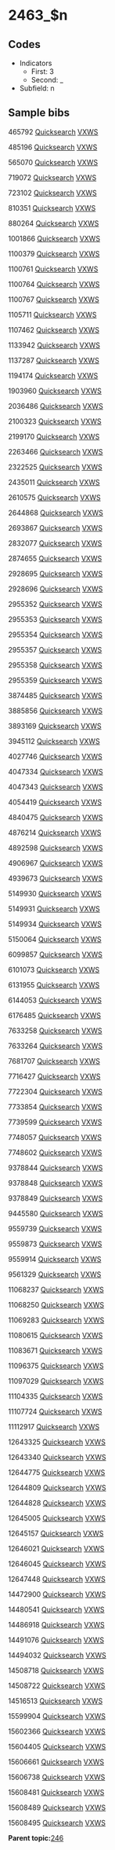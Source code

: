 # 2463\_$n

## Codes

-   Indicators
    -   First: 3
    -   Second: \_
-   Subfield: n

## Sample bibs

465792 [Quicksearch](https://search.library.yale.edu/catalog/465792) [VXWS](http://prodorbis.library.yale.edu:7014/vxws/GetHoldingsService?bibId=465792)

485196 [Quicksearch](https://search.library.yale.edu/catalog/485196) [VXWS](http://prodorbis.library.yale.edu:7014/vxws/GetHoldingsService?bibId=485196)

565070 [Quicksearch](https://search.library.yale.edu/catalog/565070) [VXWS](http://prodorbis.library.yale.edu:7014/vxws/GetHoldingsService?bibId=565070)

719072 [Quicksearch](https://search.library.yale.edu/catalog/719072) [VXWS](http://prodorbis.library.yale.edu:7014/vxws/GetHoldingsService?bibId=719072)

723102 [Quicksearch](https://search.library.yale.edu/catalog/723102) [VXWS](http://prodorbis.library.yale.edu:7014/vxws/GetHoldingsService?bibId=723102)

810351 [Quicksearch](https://search.library.yale.edu/catalog/810351) [VXWS](http://prodorbis.library.yale.edu:7014/vxws/GetHoldingsService?bibId=810351)

880264 [Quicksearch](https://search.library.yale.edu/catalog/880264) [VXWS](http://prodorbis.library.yale.edu:7014/vxws/GetHoldingsService?bibId=880264)

1001866 [Quicksearch](https://search.library.yale.edu/catalog/1001866) [VXWS](http://prodorbis.library.yale.edu:7014/vxws/GetHoldingsService?bibId=1001866)

1100379 [Quicksearch](https://search.library.yale.edu/catalog/1100379) [VXWS](http://prodorbis.library.yale.edu:7014/vxws/GetHoldingsService?bibId=1100379)

1100761 [Quicksearch](https://search.library.yale.edu/catalog/1100761) [VXWS](http://prodorbis.library.yale.edu:7014/vxws/GetHoldingsService?bibId=1100761)

1100764 [Quicksearch](https://search.library.yale.edu/catalog/1100764) [VXWS](http://prodorbis.library.yale.edu:7014/vxws/GetHoldingsService?bibId=1100764)

1100767 [Quicksearch](https://search.library.yale.edu/catalog/1100767) [VXWS](http://prodorbis.library.yale.edu:7014/vxws/GetHoldingsService?bibId=1100767)

1105711 [Quicksearch](https://search.library.yale.edu/catalog/1105711) [VXWS](http://prodorbis.library.yale.edu:7014/vxws/GetHoldingsService?bibId=1105711)

1107462 [Quicksearch](https://search.library.yale.edu/catalog/1107462) [VXWS](http://prodorbis.library.yale.edu:7014/vxws/GetHoldingsService?bibId=1107462)

1133942 [Quicksearch](https://search.library.yale.edu/catalog/1133942) [VXWS](http://prodorbis.library.yale.edu:7014/vxws/GetHoldingsService?bibId=1133942)

1137287 [Quicksearch](https://search.library.yale.edu/catalog/1137287) [VXWS](http://prodorbis.library.yale.edu:7014/vxws/GetHoldingsService?bibId=1137287)

1194174 [Quicksearch](https://search.library.yale.edu/catalog/1194174) [VXWS](http://prodorbis.library.yale.edu:7014/vxws/GetHoldingsService?bibId=1194174)

1903960 [Quicksearch](https://search.library.yale.edu/catalog/1903960) [VXWS](http://prodorbis.library.yale.edu:7014/vxws/GetHoldingsService?bibId=1903960)

2036486 [Quicksearch](https://search.library.yale.edu/catalog/2036486) [VXWS](http://prodorbis.library.yale.edu:7014/vxws/GetHoldingsService?bibId=2036486)

2100323 [Quicksearch](https://search.library.yale.edu/catalog/2100323) [VXWS](http://prodorbis.library.yale.edu:7014/vxws/GetHoldingsService?bibId=2100323)

2199170 [Quicksearch](https://search.library.yale.edu/catalog/2199170) [VXWS](http://prodorbis.library.yale.edu:7014/vxws/GetHoldingsService?bibId=2199170)

2263466 [Quicksearch](https://search.library.yale.edu/catalog/2263466) [VXWS](http://prodorbis.library.yale.edu:7014/vxws/GetHoldingsService?bibId=2263466)

2322525 [Quicksearch](https://search.library.yale.edu/catalog/2322525) [VXWS](http://prodorbis.library.yale.edu:7014/vxws/GetHoldingsService?bibId=2322525)

2435011 [Quicksearch](https://search.library.yale.edu/catalog/2435011) [VXWS](http://prodorbis.library.yale.edu:7014/vxws/GetHoldingsService?bibId=2435011)

2610575 [Quicksearch](https://search.library.yale.edu/catalog/2610575) [VXWS](http://prodorbis.library.yale.edu:7014/vxws/GetHoldingsService?bibId=2610575)

2644868 [Quicksearch](https://search.library.yale.edu/catalog/2644868) [VXWS](http://prodorbis.library.yale.edu:7014/vxws/GetHoldingsService?bibId=2644868)

2693867 [Quicksearch](https://search.library.yale.edu/catalog/2693867) [VXWS](http://prodorbis.library.yale.edu:7014/vxws/GetHoldingsService?bibId=2693867)

2832077 [Quicksearch](https://search.library.yale.edu/catalog/2832077) [VXWS](http://prodorbis.library.yale.edu:7014/vxws/GetHoldingsService?bibId=2832077)

2874655 [Quicksearch](https://search.library.yale.edu/catalog/2874655) [VXWS](http://prodorbis.library.yale.edu:7014/vxws/GetHoldingsService?bibId=2874655)

2928695 [Quicksearch](https://search.library.yale.edu/catalog/2928695) [VXWS](http://prodorbis.library.yale.edu:7014/vxws/GetHoldingsService?bibId=2928695)

2928696 [Quicksearch](https://search.library.yale.edu/catalog/2928696) [VXWS](http://prodorbis.library.yale.edu:7014/vxws/GetHoldingsService?bibId=2928696)

2955352 [Quicksearch](https://search.library.yale.edu/catalog/2955352) [VXWS](http://prodorbis.library.yale.edu:7014/vxws/GetHoldingsService?bibId=2955352)

2955353 [Quicksearch](https://search.library.yale.edu/catalog/2955353) [VXWS](http://prodorbis.library.yale.edu:7014/vxws/GetHoldingsService?bibId=2955353)

2955354 [Quicksearch](https://search.library.yale.edu/catalog/2955354) [VXWS](http://prodorbis.library.yale.edu:7014/vxws/GetHoldingsService?bibId=2955354)

2955357 [Quicksearch](https://search.library.yale.edu/catalog/2955357) [VXWS](http://prodorbis.library.yale.edu:7014/vxws/GetHoldingsService?bibId=2955357)

2955358 [Quicksearch](https://search.library.yale.edu/catalog/2955358) [VXWS](http://prodorbis.library.yale.edu:7014/vxws/GetHoldingsService?bibId=2955358)

2955359 [Quicksearch](https://search.library.yale.edu/catalog/2955359) [VXWS](http://prodorbis.library.yale.edu:7014/vxws/GetHoldingsService?bibId=2955359)

3874485 [Quicksearch](https://search.library.yale.edu/catalog/3874485) [VXWS](http://prodorbis.library.yale.edu:7014/vxws/GetHoldingsService?bibId=3874485)

3885856 [Quicksearch](https://search.library.yale.edu/catalog/3885856) [VXWS](http://prodorbis.library.yale.edu:7014/vxws/GetHoldingsService?bibId=3885856)

3893169 [Quicksearch](https://search.library.yale.edu/catalog/3893169) [VXWS](http://prodorbis.library.yale.edu:7014/vxws/GetHoldingsService?bibId=3893169)

3945112 [Quicksearch](https://search.library.yale.edu/catalog/3945112) [VXWS](http://prodorbis.library.yale.edu:7014/vxws/GetHoldingsService?bibId=3945112)

4027746 [Quicksearch](https://search.library.yale.edu/catalog/4027746) [VXWS](http://prodorbis.library.yale.edu:7014/vxws/GetHoldingsService?bibId=4027746)

4047334 [Quicksearch](https://search.library.yale.edu/catalog/4047334) [VXWS](http://prodorbis.library.yale.edu:7014/vxws/GetHoldingsService?bibId=4047334)

4047343 [Quicksearch](https://search.library.yale.edu/catalog/4047343) [VXWS](http://prodorbis.library.yale.edu:7014/vxws/GetHoldingsService?bibId=4047343)

4054419 [Quicksearch](https://search.library.yale.edu/catalog/4054419) [VXWS](http://prodorbis.library.yale.edu:7014/vxws/GetHoldingsService?bibId=4054419)

4840475 [Quicksearch](https://search.library.yale.edu/catalog/4840475) [VXWS](http://prodorbis.library.yale.edu:7014/vxws/GetHoldingsService?bibId=4840475)

4876214 [Quicksearch](https://search.library.yale.edu/catalog/4876214) [VXWS](http://prodorbis.library.yale.edu:7014/vxws/GetHoldingsService?bibId=4876214)

4892598 [Quicksearch](https://search.library.yale.edu/catalog/4892598) [VXWS](http://prodorbis.library.yale.edu:7014/vxws/GetHoldingsService?bibId=4892598)

4906967 [Quicksearch](https://search.library.yale.edu/catalog/4906967) [VXWS](http://prodorbis.library.yale.edu:7014/vxws/GetHoldingsService?bibId=4906967)

4939673 [Quicksearch](https://search.library.yale.edu/catalog/4939673) [VXWS](http://prodorbis.library.yale.edu:7014/vxws/GetHoldingsService?bibId=4939673)

5149930 [Quicksearch](https://search.library.yale.edu/catalog/5149930) [VXWS](http://prodorbis.library.yale.edu:7014/vxws/GetHoldingsService?bibId=5149930)

5149931 [Quicksearch](https://search.library.yale.edu/catalog/5149931) [VXWS](http://prodorbis.library.yale.edu:7014/vxws/GetHoldingsService?bibId=5149931)

5149934 [Quicksearch](https://search.library.yale.edu/catalog/5149934) [VXWS](http://prodorbis.library.yale.edu:7014/vxws/GetHoldingsService?bibId=5149934)

5150064 [Quicksearch](https://search.library.yale.edu/catalog/5150064) [VXWS](http://prodorbis.library.yale.edu:7014/vxws/GetHoldingsService?bibId=5150064)

6099857 [Quicksearch](https://search.library.yale.edu/catalog/6099857) [VXWS](http://prodorbis.library.yale.edu:7014/vxws/GetHoldingsService?bibId=6099857)

6101073 [Quicksearch](https://search.library.yale.edu/catalog/6101073) [VXWS](http://prodorbis.library.yale.edu:7014/vxws/GetHoldingsService?bibId=6101073)

6131955 [Quicksearch](https://search.library.yale.edu/catalog/6131955) [VXWS](http://prodorbis.library.yale.edu:7014/vxws/GetHoldingsService?bibId=6131955)

6144053 [Quicksearch](https://search.library.yale.edu/catalog/6144053) [VXWS](http://prodorbis.library.yale.edu:7014/vxws/GetHoldingsService?bibId=6144053)

6176485 [Quicksearch](https://search.library.yale.edu/catalog/6176485) [VXWS](http://prodorbis.library.yale.edu:7014/vxws/GetHoldingsService?bibId=6176485)

7633258 [Quicksearch](https://search.library.yale.edu/catalog/7633258) [VXWS](http://prodorbis.library.yale.edu:7014/vxws/GetHoldingsService?bibId=7633258)

7633264 [Quicksearch](https://search.library.yale.edu/catalog/7633264) [VXWS](http://prodorbis.library.yale.edu:7014/vxws/GetHoldingsService?bibId=7633264)

7681707 [Quicksearch](https://search.library.yale.edu/catalog/7681707) [VXWS](http://prodorbis.library.yale.edu:7014/vxws/GetHoldingsService?bibId=7681707)

7716427 [Quicksearch](https://search.library.yale.edu/catalog/7716427) [VXWS](http://prodorbis.library.yale.edu:7014/vxws/GetHoldingsService?bibId=7716427)

7722304 [Quicksearch](https://search.library.yale.edu/catalog/7722304) [VXWS](http://prodorbis.library.yale.edu:7014/vxws/GetHoldingsService?bibId=7722304)

7733854 [Quicksearch](https://search.library.yale.edu/catalog/7733854) [VXWS](http://prodorbis.library.yale.edu:7014/vxws/GetHoldingsService?bibId=7733854)

7739599 [Quicksearch](https://search.library.yale.edu/catalog/7739599) [VXWS](http://prodorbis.library.yale.edu:7014/vxws/GetHoldingsService?bibId=7739599)

7748057 [Quicksearch](https://search.library.yale.edu/catalog/7748057) [VXWS](http://prodorbis.library.yale.edu:7014/vxws/GetHoldingsService?bibId=7748057)

7748602 [Quicksearch](https://search.library.yale.edu/catalog/7748602) [VXWS](http://prodorbis.library.yale.edu:7014/vxws/GetHoldingsService?bibId=7748602)

9378844 [Quicksearch](https://search.library.yale.edu/catalog/9378844) [VXWS](http://prodorbis.library.yale.edu:7014/vxws/GetHoldingsService?bibId=9378844)

9378848 [Quicksearch](https://search.library.yale.edu/catalog/9378848) [VXWS](http://prodorbis.library.yale.edu:7014/vxws/GetHoldingsService?bibId=9378848)

9378849 [Quicksearch](https://search.library.yale.edu/catalog/9378849) [VXWS](http://prodorbis.library.yale.edu:7014/vxws/GetHoldingsService?bibId=9378849)

9445580 [Quicksearch](https://search.library.yale.edu/catalog/9445580) [VXWS](http://prodorbis.library.yale.edu:7014/vxws/GetHoldingsService?bibId=9445580)

9559739 [Quicksearch](https://search.library.yale.edu/catalog/9559739) [VXWS](http://prodorbis.library.yale.edu:7014/vxws/GetHoldingsService?bibId=9559739)

9559873 [Quicksearch](https://search.library.yale.edu/catalog/9559873) [VXWS](http://prodorbis.library.yale.edu:7014/vxws/GetHoldingsService?bibId=9559873)

9559914 [Quicksearch](https://search.library.yale.edu/catalog/9559914) [VXWS](http://prodorbis.library.yale.edu:7014/vxws/GetHoldingsService?bibId=9559914)

9561329 [Quicksearch](https://search.library.yale.edu/catalog/9561329) [VXWS](http://prodorbis.library.yale.edu:7014/vxws/GetHoldingsService?bibId=9561329)

11068237 [Quicksearch](https://search.library.yale.edu/catalog/11068237) [VXWS](http://prodorbis.library.yale.edu:7014/vxws/GetHoldingsService?bibId=11068237)

11068250 [Quicksearch](https://search.library.yale.edu/catalog/11068250) [VXWS](http://prodorbis.library.yale.edu:7014/vxws/GetHoldingsService?bibId=11068250)

11069283 [Quicksearch](https://search.library.yale.edu/catalog/11069283) [VXWS](http://prodorbis.library.yale.edu:7014/vxws/GetHoldingsService?bibId=11069283)

11080615 [Quicksearch](https://search.library.yale.edu/catalog/11080615) [VXWS](http://prodorbis.library.yale.edu:7014/vxws/GetHoldingsService?bibId=11080615)

11083671 [Quicksearch](https://search.library.yale.edu/catalog/11083671) [VXWS](http://prodorbis.library.yale.edu:7014/vxws/GetHoldingsService?bibId=11083671)

11096375 [Quicksearch](https://search.library.yale.edu/catalog/11096375) [VXWS](http://prodorbis.library.yale.edu:7014/vxws/GetHoldingsService?bibId=11096375)

11097029 [Quicksearch](https://search.library.yale.edu/catalog/11097029) [VXWS](http://prodorbis.library.yale.edu:7014/vxws/GetHoldingsService?bibId=11097029)

11104335 [Quicksearch](https://search.library.yale.edu/catalog/11104335) [VXWS](http://prodorbis.library.yale.edu:7014/vxws/GetHoldingsService?bibId=11104335)

11107724 [Quicksearch](https://search.library.yale.edu/catalog/11107724) [VXWS](http://prodorbis.library.yale.edu:7014/vxws/GetHoldingsService?bibId=11107724)

11112917 [Quicksearch](https://search.library.yale.edu/catalog/11112917) [VXWS](http://prodorbis.library.yale.edu:7014/vxws/GetHoldingsService?bibId=11112917)

12643325 [Quicksearch](https://search.library.yale.edu/catalog/12643325) [VXWS](http://prodorbis.library.yale.edu:7014/vxws/GetHoldingsService?bibId=12643325)

12643340 [Quicksearch](https://search.library.yale.edu/catalog/12643340) [VXWS](http://prodorbis.library.yale.edu:7014/vxws/GetHoldingsService?bibId=12643340)

12644775 [Quicksearch](https://search.library.yale.edu/catalog/12644775) [VXWS](http://prodorbis.library.yale.edu:7014/vxws/GetHoldingsService?bibId=12644775)

12644809 [Quicksearch](https://search.library.yale.edu/catalog/12644809) [VXWS](http://prodorbis.library.yale.edu:7014/vxws/GetHoldingsService?bibId=12644809)

12644828 [Quicksearch](https://search.library.yale.edu/catalog/12644828) [VXWS](http://prodorbis.library.yale.edu:7014/vxws/GetHoldingsService?bibId=12644828)

12645005 [Quicksearch](https://search.library.yale.edu/catalog/12645005) [VXWS](http://prodorbis.library.yale.edu:7014/vxws/GetHoldingsService?bibId=12645005)

12645157 [Quicksearch](https://search.library.yale.edu/catalog/12645157) [VXWS](http://prodorbis.library.yale.edu:7014/vxws/GetHoldingsService?bibId=12645157)

12646021 [Quicksearch](https://search.library.yale.edu/catalog/12646021) [VXWS](http://prodorbis.library.yale.edu:7014/vxws/GetHoldingsService?bibId=12646021)

12646045 [Quicksearch](https://search.library.yale.edu/catalog/12646045) [VXWS](http://prodorbis.library.yale.edu:7014/vxws/GetHoldingsService?bibId=12646045)

12647448 [Quicksearch](https://search.library.yale.edu/catalog/12647448) [VXWS](http://prodorbis.library.yale.edu:7014/vxws/GetHoldingsService?bibId=12647448)

14472900 [Quicksearch](https://search.library.yale.edu/catalog/14472900) [VXWS](http://prodorbis.library.yale.edu:7014/vxws/GetHoldingsService?bibId=14472900)

14480541 [Quicksearch](https://search.library.yale.edu/catalog/14480541) [VXWS](http://prodorbis.library.yale.edu:7014/vxws/GetHoldingsService?bibId=14480541)

14486918 [Quicksearch](https://search.library.yale.edu/catalog/14486918) [VXWS](http://prodorbis.library.yale.edu:7014/vxws/GetHoldingsService?bibId=14486918)

14491076 [Quicksearch](https://search.library.yale.edu/catalog/14491076) [VXWS](http://prodorbis.library.yale.edu:7014/vxws/GetHoldingsService?bibId=14491076)

14494032 [Quicksearch](https://search.library.yale.edu/catalog/14494032) [VXWS](http://prodorbis.library.yale.edu:7014/vxws/GetHoldingsService?bibId=14494032)

14508718 [Quicksearch](https://search.library.yale.edu/catalog/14508718) [VXWS](http://prodorbis.library.yale.edu:7014/vxws/GetHoldingsService?bibId=14508718)

14508722 [Quicksearch](https://search.library.yale.edu/catalog/14508722) [VXWS](http://prodorbis.library.yale.edu:7014/vxws/GetHoldingsService?bibId=14508722)

14516513 [Quicksearch](https://search.library.yale.edu/catalog/14516513) [VXWS](http://prodorbis.library.yale.edu:7014/vxws/GetHoldingsService?bibId=14516513)

15599904 [Quicksearch](https://search.library.yale.edu/catalog/15599904) [VXWS](http://prodorbis.library.yale.edu:7014/vxws/GetHoldingsService?bibId=15599904)

15602366 [Quicksearch](https://search.library.yale.edu/catalog/15602366) [VXWS](http://prodorbis.library.yale.edu:7014/vxws/GetHoldingsService?bibId=15602366)

15604405 [Quicksearch](https://search.library.yale.edu/catalog/15604405) [VXWS](http://prodorbis.library.yale.edu:7014/vxws/GetHoldingsService?bibId=15604405)

15606661 [Quicksearch](https://search.library.yale.edu/catalog/15606661) [VXWS](http://prodorbis.library.yale.edu:7014/vxws/GetHoldingsService?bibId=15606661)

15606738 [Quicksearch](https://search.library.yale.edu/catalog/15606738) [VXWS](http://prodorbis.library.yale.edu:7014/vxws/GetHoldingsService?bibId=15606738)

15608481 [Quicksearch](https://search.library.yale.edu/catalog/15608481) [VXWS](http://prodorbis.library.yale.edu:7014/vxws/GetHoldingsService?bibId=15608481)

15608489 [Quicksearch](https://search.library.yale.edu/catalog/15608489) [VXWS](http://prodorbis.library.yale.edu:7014/vxws/GetHoldingsService?bibId=15608489)

15608495 [Quicksearch](https://search.library.yale.edu/catalog/15608495) [VXWS](http://prodorbis.library.yale.edu:7014/vxws/GetHoldingsService?bibId=15608495)

**Parent topic:**[246](../../tags/246/246.md)

